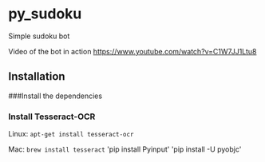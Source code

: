 # py_sudoku
Simple sudoku bot

Video of the bot in action https://www.youtube.com/watch?v=C1W7JJ1Ltu8

## Installation
###Install the dependencies

### Install Tesseract-OCR
Linux:
`apt-get install tesseract-ocr`

Mac:
`brew install tesseract`
'pip install Pyinput'
'pip install -U pyobjc'
